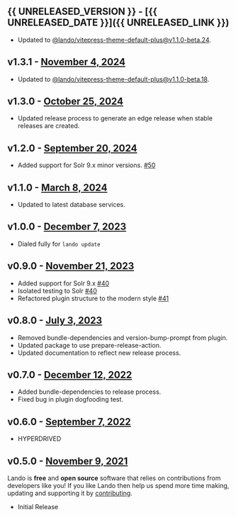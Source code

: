 ## {{ UNRELEASED_VERSION }} - [{{ UNRELEASED_DATE }}]({{ UNRELEASED_LINK }})

* Updated to [@lando/vitepress-theme-default-plus@v1.1.0-beta.24](https://github.com/lando/vitepress-theme-default-plus/releases/tag/v1.1.0-beta.24).

## v1.3.1 - [November 4, 2024](https://github.com/lando/solr/releases/tag/v1.3.1)

* Updated to [@lando/vitepress-theme-default-plus@v1.1.0-beta.18](https://github.com/lando/vitepress-theme-default-plus/releases/tag/v1.1.0-beta.18).

## v1.3.0 - [October 25, 2024](https://github.com/lando/solr/releases/tag/v1.3.0)

* Updated release process to generate an edge release when stable releases are created.

## v1.2.0 - [September 20, 2024](https://github.com/lando/solr/releases/tag/v1.2.0)
  * Added support for Solr 9.x minor versions. [#50](https://github.com/lando/solr/issues/50)

## v1.1.0 - [March 8, 2024](https://github.com/lando/solr/releases/tag/v1.1.0)
  * Updated to latest database services.

## v1.0.0 - [December 7, 2023](https://github.com/lando/solr/releases/tag/v1.0.0)

  * Dialed fully for `lando update`

## v0.9.0 - [November 21, 2023](https://github.com/lando/solr/releases/tag/v0.9.0)

  * Added support for Solr 9.x [#40](https://github.com/lando/solr/pull/40)
  * Isolated testing to Solr [#40](https://github.com/lando/solr/pull/40)
  * Refactored plugin structure to the modern style [#41](https://github.com/lando/solr/pull/41)

## v0.8.0 - [July 3, 2023](https://github.com/lando/solr/releases/tag/v0.8.0)

  * Removed bundle-dependencies and version-bump-prompt from plugin.
  * Updated package to use prepare-release-action.
  * Updated documentation to reflect new release process.

## v0.7.0 - [December 12, 2022](https://github.com/lando/solr/releases/tag/v0.7.0)

  * Added bundle-dependencies to release process.
  * Fixed bug in plugin dogfooding test.

## v0.6.0 - [September 7, 2022](https://github.com/lando/solr/releases/tag/v0.6.0)

  * HYPERDRIVED

## v0.5.0 - [November 9, 2021](https://github.com/lando/solr/releases/tag/v0.5.0)

  Lando is **free** and **open source** software that relies on contributions from developers like you! If you like Lando then help us spend more time making, updating and supporting it by [contributing](https://github.com/sponsors/lando).

  * Initial Release
